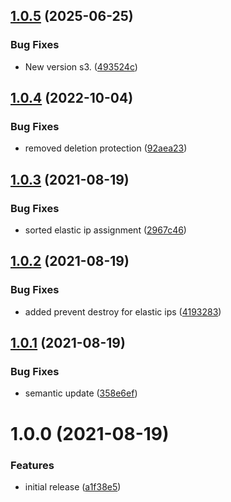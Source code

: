 ## [1.0.5](http://bitbucket.org/adaptavistlabs/module-static-ip-nlb-alb/compare/v1.0.4...v1.0.5) (2025-06-25)


### Bug Fixes

* New version s3. ([493524c](http://bitbucket.org/adaptavistlabs/module-static-ip-nlb-alb/commits/493524c6e03421907419f49d1902547a93fe2a2b))

## [1.0.4](http://bitbucket.org/adaptavistlabs/module-static-ip-nlb-alb/compare/v1.0.3...v1.0.4) (2022-10-04)


### Bug Fixes

* removed deletion protection ([92aea23](http://bitbucket.org/adaptavistlabs/module-static-ip-nlb-alb/commits/92aea236f09e99407651639bccb34dee828c490e))

## [1.0.3](http://bitbucket.org/adaptavistlabs/module-static-ip-nlb-alb/compare/v1.0.2...v1.0.3) (2021-08-19)


### Bug Fixes

* sorted elastic ip assignment ([2967c46](http://bitbucket.org/adaptavistlabs/module-static-ip-nlb-alb/commits/2967c4666284ecc8d37f6891ba8f79bf19df2914))

## [1.0.2](http://bitbucket.org/adaptavistlabs/module-static-ip-nlb-alb/compare/v1.0.1...v1.0.2) (2021-08-19)


### Bug Fixes

* added prevent destroy for elastic ips ([4193283](http://bitbucket.org/adaptavistlabs/module-static-ip-nlb-alb/commits/419328380f3c55f2722f901c394cb9eb373ef7bc))

## [1.0.1](http://bitbucket.org/adaptavistlabs/module-static-ip-nlb-alb/compare/v1.0.0...v1.0.1) (2021-08-19)


### Bug Fixes

* semantic update ([358e6ef](http://bitbucket.org/adaptavistlabs/module-static-ip-nlb-alb/commits/358e6efa12e704acc3901b90f3953331a5b02441))

# 1.0.0 (2021-08-19)


### Features

* initial release ([a1f38e5](http://bitbucket.org/adaptavistlabs/module-static-ip-nlb-alb/commits/a1f38e57530d403fd236639328fae2b309c14874))
